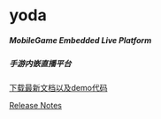 # yoda

##### MobileGame Embedded Live Platform 

##### 手游内嵌直播平台

[下载最新文档以及demo代码](https://github.com/hcttcn/yoda/blob/master/yoda_embedded_live_platform_doc.zip?raw=true)

[Release Notes](https://github.com/hcttcn/yoda/blob/master/RELEASENOTES.md)
